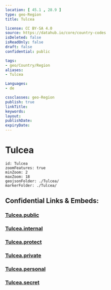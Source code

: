 ```yaml
---
location: [ 45.1 , 28.9 ] 
type: geo-Region
title: Tulcea

license: CC BY-SA 4.0
source: https://datahub.io/core/country-codes
isDeleted: false
isReadOnly: false
draft: false
confidential: public

tags:
- geo/Country/Region
aliases:
- Tulcea

Languages:
- de

cssclasses: geo-Region
publish: true
linkTitle: 
keywords: 
layout: 
publishDate: 
expiryDate: 
---
```


# Tulcea

```leaflet
id: Tulcea
zoomFeatures: true 
minZoom: 2 
maxZoom: 18
geojsonFolder: ./Tulcea/
markerFolder: ./Tulcea/
```


## Confidential Links & Embeds: 

### [Tulcea.public](/_public/\Earth\Continent\Europe\Europe~East\Romania\Regions~Romania\Romania~Sud-EstTulcea.public.md) 

### [Tulcea.internal](/_internal/\Earth\Continent\Europe\Europe~East\Romania\Regions~Romania\Romania~Sud-EstTulcea.internal.md) 

### [Tulcea.protect](/_protect/\Earth\Continent\Europe\Europe~East\Romania\Regions~Romania\Romania~Sud-EstTulcea.protect.md) 

### [Tulcea.private](/_private/\Earth\Continent\Europe\Europe~East\Romania\Regions~Romania\Romania~Sud-EstTulcea.private.md) 

### [Tulcea.personal](/_personal/\Earth\Continent\Europe\Europe~East\Romania\Regions~Romania\Romania~Sud-EstTulcea.personal.md) 

### [Tulcea.secret](/_secret/\Earth\Continent\Europe\Europe~East\Romania\Regions~Romania\Romania~Sud-EstTulcea.secret.md)

